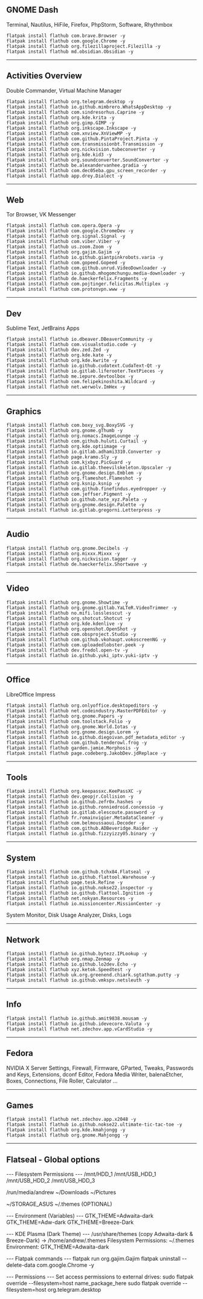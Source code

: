 ## GNOME Dash
Terminal, Nautilus, HiFile, Firefox, PhpStorm, Software, Rhythmbox

```
flatpak install flathub com.brave.Browser -y
flatpak install flathub com.google.Chrome -y
flatpak install flathub org.filezillaproject.Filezilla -y
flatpak install flathub md.obsidian.Obsidian -y
```

___
## Activities Overview
Double Commander, Virtual Machine Manager

```
flatpak install flathub org.telegram.desktop -y
flatpak install flathub io.github.mimbrero.WhatsAppDesktop -y
flatpak install flathub com.sindresorhus.Caprine -y
flatpak install flathub org.kde.krita -y
flatpak install flathub org.gimp.GIMP -y
flatpak install flathub org.inkscape.Inkscape -y
flatpak install flathub com.xnview.XnViewMP -y
flatpak install flathub com.github.PintaProject.Pinta -y
flatpak install flathub com.transmissionbt.Transmission -y
flatpak install flathub org.nickvision.tubeconverter -y
flatpak install flathub org.kde.kid3 -y
flatpak install flathub org.soundconverter.SoundConverter -y
flatpak install flathub be.alexandervanhee.gradia -y
flatpak install flathub com.dec05eba.gpu_screen_recorder -y
flatpak install flathub app.drey.Dialect -y
```

___
## Web
Tor Browser, VK Messenger

```
flatpak install flathub com.opera.Opera -y
flatpak install flathub com.google.ChromeDev -y
flatpak install flathub org.signal.Signal -y
flatpak install flathub com.viber.Viber -y
flatpak install flathub us.zoom.Zoom -y
flatpak install flathub org.gajim.Gajim -y
flatpak install flathub io.github.giantpinkrobots.varia -y
flatpak install flathub com.gopeed.Gopeed -y
flatpak install flathub com.github.unrud.VideoDownloader -y
flatpak install flathub io.github.mhogomchungu.media-downloader -y
flatpak install flathub de.haeckerfelix.Fragments -y
flatpak install flathub com.pojtinger.felicitas.Multiplex -y
flatpak install flathub com.protonvpn.www -y
```

___
## Dev
Sublime Text, JetBrains Apps

```
flatpak install flathub io.dbeaver.DBeaverCommunity -y
flatpak install flathub com.visualstudio.code -y
flatpak install flathub dev.zed.Zed -y
flatpak install flathub org.kde.kate -y
flatpak install flathub org.kde.kwrite -y
flatpak install flathub io.github.cudatext.CudaText-Qt -y
flatpak install flathub io.gitlab.liferooter.TextPieces -y
flatpak install flathub me.iepure.devtoolbox -y
flatpak install flathub com.felipekinoshita.Wildcard -y
flatpak install flathub net.werwolv.ImHex -y
```

___
## Graphics

```
flatpak install flathub com.boxy_svg.BoxySVG -y
flatpak install flathub org.gnome.gThumb -y
flatpak install flathub org.nomacs.ImageLounge -y
flatpak install flathub com.github.huluti.Curtail -y
flatpak install flathub org.kde.optiimage -y
flatpak install flathub io.gitlab.adhami3310.Converter -y
flatpak install flathub page.kramo.Sly -y
flatpak install flathub com.kjxbyz.PicGuard -y
flatpak install flathub io.gitlab.theevilskeleton.Upscaler -y
flatpak install flathub org.gnome.design.Emblem -y
flatpak install flathub org.flameshot.Flameshot -y
flatpak install flathub org.ksnip.ksnip -y
flatpak install flathub com.github.finefindus.eyedropper -y
flatpak install flathub com.jeffser.Pigment -y
flatpak install flathub io.github.nate_xyz.Paleta -y
flatpak install flathub org.gnome.design.Palette -y
flatpak install flathub io.gitlab.gregorni.Letterpress -y
```

___
## Audio

```
flatpak install flathub org.gnome.Decibels -y
flatpak install flathub org.mixxx.Mixxx -y
flatpak install flathub org.nickvision.tagger -y
flatpak install flathub de.haeckerfelix.Shortwave -y
```

___
## Video

```
flatpak install flathub org.gnome.Showtime -y
flatpak install flathub org.gnome.gitlab.YaLTeR.VideoTrimmer -y
flatpak install flathub no.mifi.losslesscut -y
flatpak install flathub org.shotcut.Shotcut -y
flatpak install flathub org.kde.kdenlive -y
flatpak install flathub org.openshot.OpenShot -y
flatpak install flathub com.obsproject.Studio -y
flatpak install flathub com.github.vkohaupt.vokoscreenNG -y
flatpak install flathub com.uploadedlobster.peek -y
flatpak install flathub dev.fredol.open-tv -y
flatpak install flathub io.github.yuki_iptv.yuki-iptv -y
```

___
## Office
LibreOffice Impress

```
flatpak install flathub org.onlyoffice.desktopeditors -y
flatpak install flathub net.codeindustry.MasterPDFEditor -y
flatpak install flathub org.gnome.Papers -y
flatpak install flathub com.toolstack.Folio -y
flatpak install flathub org.gnome.World.Iotas -y
flatpak install flathub org.gnome.design.Lorem -y
flatpak install flathub io.github.diegoivan.pdf_metadata_editor -y
flatpak install flathub com.github.tenderowl.frog -y
flatpak install flathub garden.jamie.Morphosis -y
flatpak install flathub page.codeberg.JakobDev.jdReplace -y

```

___
## Tools

```
flatpak install flathub org.keepassxc.KeePassXC -y
flatpak install flathub dev.geopjr.Collision -y
flatpak install flathub io.github.zefr0x.hashes -y
flatpak install flathub io.github.ronniedroid.concessio -y
flatpak install flathub io.gitlab.elescoute.password -y
flatpak install flathub fr.romainvigier.MetadataCleaner -y
flatpak install flathub com.belmoussaoui.Decoder -y
flatpak install flathub com.github.ADBeveridge.Raider -y
flatpak install flathub io.github.fizzyizzy05.binary -y
```

___
## System

```
flatpak install flathub com.github.tchx84.Flatseal -y
flatpak install flathub io.github.flattool.Warehouse -y
flatpak install flathub page.tesk.Refine -y
flatpak install flathub io.github.nokse22.inspector -y
flatpak install flathub io.github.flattool.Ignition -y
flatpak install flathub net.nokyan.Resources -y
flatpak install flathub io.missioncenter.MissionCenter -y
```

System Monitor, Disk Usage Analyzer, Disks, Logs
___
## Network

```
flatpak install flathub io.github.bytezz.IPLookup -y
flatpak install flathub org.nmap.Zenmap -y
flatpak install flathub io.github.lo2dev.Echo -y
flatpak install flathub xyz.ketok.Speedtest -y
flatpak install flathub uk.org.greenend.chiark.sgtatham.putty -y
flatpak install flathub io.github.vmkspv.netsleuth -y
```

___
## Info

```
flatpak install flathub io.github.amit9838.mousam -y
flatpak install flathub io.github.idevecore.Valuta -y
flatpak install flathub net.zdechov.app.vCardStudio -y
```

___
## Fedora

NVIDIA X Server Settings, Firewall, Firmware, GParted, Tweaks, Passwords and Keys, Extensions, dconf Editor, Fedora Media Writer, balenaEtcher, Boxes, Connections, File Roller, Calculator ...

___
## Games

```
flatpak install flathub net.zdechov.app.x2048 -y
flatpak install flathub io.github.nokse22.ultimate-tic-tac-toe -y
flatpak install flathub org.kde.kmahjongg -y
flatpak install flathub org.gnome.Mahjongg -y
```

___
## Flatseal - Global options

--- Filesystem Permissions ---
/mnt/HDD_1
/mnt/USB_HDD_1
/mnt/USB_HDD_2
/mnt/USB_HDD_3

/run/media/andrew
~/Downloads
~/Pictures

~/STORAGE_ASUS
~/.themes (OPTIONAL)

--- Environment (Variables) ---
GTK_THEME=Adwaita-dark
GTK_THEME=Adw-dark
GTK_THEME=Breeze-Dark

--- KDE Plasma (Dark Theme) ---
/usr/share/themes (copy Adwaita-dark & Breeze-Dark) -> /home/andrew/.themes
Filesystem Permissions: ~/.themes
Environment: GTK_THEME=Adwaita-dark

--- Flatpak commands ---
flatpak run org.gajim.Gajim
flatpak uninstall --delete-data com.google.Chrome -y

--- Permissions ---
Set access permissions to external drives:
sudo flatpak override --filesystem=host name_package_here
sudo flatpak override --filesystem=host org.telegram.desktop

